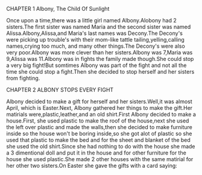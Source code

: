 CHAPTER 1 Albony, The Child Of Sunlight

Once upon a time,there was a little girl named Albony.Alobony had 2 sisters.The first sister was named Maria and the second sister was named Alissa.Albony,Alissa,and Maria's last names was Decony.The Decony's were picking up trouble's with their mom-like tattle tailing,yelling,calling names,crying too much, and many other things.The Decony's were also very poor.Albony was more clever than her sisters.Albony was 7,Maria was 9,Alissa was 11.Albony was in fights the family made though.She could stop a very big fight!But somtimes Albony was part of the fight and not all the time she could stop a fight.Then she decided to stop herself and her sisters from fighting.

CHAPTER 2 ALBONY STOPS EVERY FIGHT

Albony decided to make a gift for herself and her sisters.Well,it was almost April, which is Easter.Next, Albony gathered her things to make the gift.Her matirials were,plastic,leather,and an old shirt.First Albony decided to make a house.First, she used plastic to make the roof of the house,next she used the left over plastic and made the walls,then she decided to make furniture inside so the house won't be boring inside,so she got alot of plastic so she used that plastic to make the bed and for the sheet and blanket of the bed she used the old shirt.Since she had nothing to do with the house she made a 3 dimentional doll and put it in the house and for other furniture for the house she used plastic.She made 2 other houses with the same matirial for her other two sisters.On Easter she gave the gifts with a card saying:    

